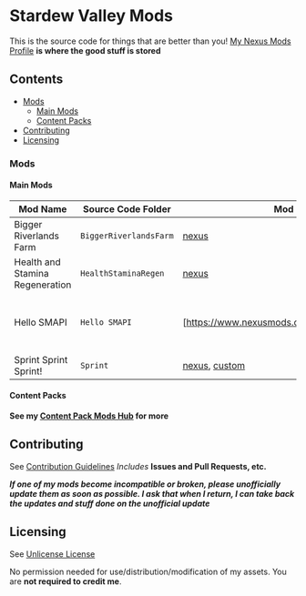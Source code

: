 # Stardew Valley Mods

This is the source code for things that are better than you!
[My Nexus Mods Profile](https://www.nexusmods.com/users/55529772) **is where the good stuff is stored**

## Contents
- [Mods](#mods)
  - [Main Mods](#main-mods)
  - [Content Packs](#content-packs)
- [Contributing](#contributing)
- [Licensing](#licensing)

### Mods 
#### Main Mods
| **Mod Name** | Source Code Folder | Mod Download | Source Code Link | Release Notes |
| ------------ | ------------------ | ------------ | ---------------- | ------------- |
| Bigger Riverlands Farm | ```BiggerRiverlandsFarm``` | [nexus](https://www.nexusmods.com/stardewvalley/mods/3025) | [source](BiggerRiverlandsFarm), [download source](BiggerRiverlandsFarm/BiggerRiverlandsFarm_SourceCode.zip) | [changelog via nexus](https://www.nexusmods.com/stardewvalley/mods/3025?tab=logs) |
| Health and Stamina Regeneration | ```HealthStaminaRegen``` | [nexus](https://www.nexusmods.com/stardewvalley/mods/3207) | [source](HealthStaminaRegen), [download source](HealthStaminaRegen/HealthStaminaRegen_Source.zip)  | [changelog](HealthStaminaRegen/changelog.md) |
| Hello SMAPI | ```Hello SMAPI``` | [https://www.nexusmods.com/stardewvalley/mods/4483] | [source](Hello SMAPI), [download source](Hello SMAPI/Hello SMAPI_Source.zip) | [changelog](Hello SMAPI/changelog.md) |
| Sprint Sprint Sprint! | ```Sprint``` | [nexus](https://www.nexusmods.com/stardewvalley/mods/3294), [custom](https://github.com/JessebotX/StardewMods/releases/tag/Sprint) | [source](Sprint), [download source](Sprint/SprintSourceCode.zip) | [changelog](Sprint/changelog.md) |

#### Content Packs
**See my [Content Pack Mods Hub](.ContentPackMods) for more**

## Contributing
See [Contribution Guidelines](https://github.com/JessebotX/StardewMods/blob/master/contributing.md)
*Includes* **Issues and Pull Requests, etc.**

_**If one of my mods become incompatible or broken, please unofficially update them as soon as possible. I ask that when I return, I can take back the updates and stuff done on the unofficial update**_

## Licensing
See [Unlicense License](https://github.com/JessebotX/StardewMods/blob/master/LICENSE)

No permission needed for use/distribution/modification of my assets. You are **not required to credit me**.
